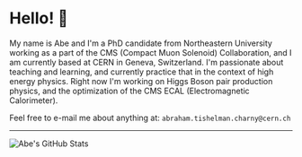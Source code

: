 # Hello! 👋

My name is Abe and I'm a PhD candidate from Northeastern University working as a part of the CMS (Compact Muon Solenoid) Collaboration, and I am currently based at CERN in Geneva, Switzerland. I'm passionate about teaching and learning, and currently practice that in the context of high energy physics. Right now I'm working on Higgs Boson pair production physics, and the optimization of the CMS ECAL (Electromagnetic Calorimeter).

Feel free to e-mail me about anything at: `abraham.tishelman.charny@cern.ch`

---
<!--   <summary>:zap: GitHub Stats</summary> -->
  <img align="left" alt="Abe's GitHub Stats" src="https://github-readme-stats.vercel.app/api?username=atishelmanch&show_icons=true&hide_border=false&title_color=ff652f&icon_color=FFE400&bg_color=09131B&text_color=ffffff&border_color=0c1a25" />
